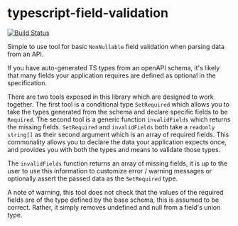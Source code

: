 # typescript-field-validation

[![Build Status](https://travis-ci.com/jamespeterschinner/typescript-field-validation.svg?branch=master)](https://travis-ci.com/jamespeterschinner/typescript-field-validation)

Simple to use tool for basic `NonNullable` field validation when parsing data from an API.

If you have auto-generated TS types from an openAPI schema, it's likely that many fields your application requires are defined as optional in the specification.

There are two tools exposed in this library which are designed to work together. The first tool is a conditional type `SetRequired` which allows you to take the types generated from the schema and declare specific fields to be `Required`. The second tool is a generic function `invalidFields` which returns the missing fields. `SetRequired` and `invalidFields` both take a `readonly string[]` as their second argument which is an array of required fields. This commonality allows you to declare the data your application expects once, and provides you with both the types and means to validate those types.

The `invalidFields` function returns an array of missing fields, it is up to the user to use this information to customize error / warning messages or optionally assert the passed data as the `SetRequired` type.

A note of warning, this tool does not check that the values of the required fields are of the type defined by the base schema, this is assumed to be correct. Rather, it simply removes undefined and null from a field's union type.
